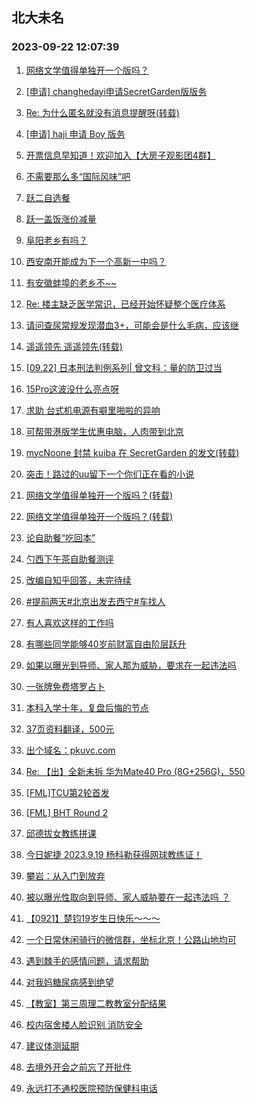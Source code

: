 ## 北大未名 
### 2023-09-22 12:07:39

1. [网络文学值得单独开一个版吗？](https://bbs.pku.edu.cn/v2/post-read.php?bid=665&threadid=18651256)

2. [[申请] changhedayi申请SecretGarden版版务](https://bbs.pku.edu.cn/v2/post-read.php?bid=751&threadid=18650847)

3. [Re: 为什么匿名就没有消息提醒呀(转载)](https://bbs.pku.edu.cn/v2/post-read.php?bid=1&threadid=18651382)

4. [[申请] haji 申请 Boy 版务](https://bbs.pku.edu.cn/v2/post-read.php?bid=751&threadid=18647762)

5. [开票信息早知道！欢迎加入【大房子观影团4群】](https://bbs.pku.edu.cn/v2/post-read.php?bid=222&threadid=18638873)

6. [不需要那么多“国际风味”吧](https://bbs.pku.edu.cn/v2/post-read.php?bid=1431&threadid=18650892)

7. [跃二自选餐](https://bbs.pku.edu.cn/v2/post-read.php?bid=138&threadid=18648059)

8. [跃一盖饭涨价减量](https://bbs.pku.edu.cn/v2/post-read.php?bid=138&threadid=18649464)

9. [阜阳老乡有吗？](https://bbs.pku.edu.cn/v2/post-read.php?bid=476&threadid=18120442)

10. [西安南开能成为下一个高新一中吗？](https://bbs.pku.edu.cn/v2/post-read.php?bid=466&threadid=18320933)

11. [有安徽蚌埠的老乡不~~](https://bbs.pku.edu.cn/v2/post-read.php?bid=476&threadid=18047936)

12. [Re: 楼主缺乏医学常识，已经开始怀疑整个医疗体系](https://bbs.pku.edu.cn/v2/post-read.php?bid=244&threadid=18650862)

13. [请问查尿常规发现潜血3+，可能会是什么毛病，应该继](https://bbs.pku.edu.cn/v2/post-read.php?bid=244&threadid=18650568)

14. [遥遥领先 遥遥领先(转载)](https://bbs.pku.edu.cn/v2/post-read.php?bid=606&threadid=18651080)

15. [[09.22] 日本刑法判例系列| 曾文科：量的防卫过当](https://bbs.pku.edu.cn/v2/post-read.php?bid=342&threadid=18651324)

16. [15Pro这波没什么亮点呀](https://bbs.pku.edu.cn/v2/post-read.php?bid=488&threadid=18650333)

17. [求助 台式机电源有噼里啪啦的异响](https://bbs.pku.edu.cn/v2/post-read.php?bid=1361&threadid=18651227)

18. [可帮带港版学生优惠电脑，人肉带到北京](https://bbs.pku.edu.cn/v2/post-read.php?bid=484&threadid=18651628)

19. [mycNoone 封禁 kuiba 在 SecretGarden 的发文(转载)](https://bbs.pku.edu.cn/v2/post-read.php?bid=338&threadid=18651703)

20. [突击！路过的uu留下一个你们正在看的小说](https://bbs.pku.edu.cn/v2/post-read.php?bid=1064&threadid=18516302)

21. [网络文学值得单独开一个版吗？(转载)](https://bbs.pku.edu.cn/v2/post-read.php?bid=168&threadid=18651256)

22. [网络文学值得单独开一个版吗？(转载)](https://bbs.pku.edu.cn/v2/post-read.php?bid=1064&threadid=18651256)

23. [论自助餐“吃回本”](https://bbs.pku.edu.cn/v2/post-read.php?bid=90&threadid=18651422)

24. [勺西下午茶自助餐测评](https://bbs.pku.edu.cn/v2/post-read.php?bid=90&threadid=18649517)

25. [改编自知乎回答，未完待续](https://bbs.pku.edu.cn/v2/post-read.php?bid=72&threadid=18649481)

26. [#提前两天#北京出发去西宁#车找人](https://bbs.pku.edu.cn/v2/post-read.php?bid=94&threadid=18651575)

27. [有人喜欢这样的工作吗](https://bbs.pku.edu.cn/v2/post-read.php?bid=414&threadid=18650991)

28. [有哪些同学能够40岁前财富自由阶层跃升](https://bbs.pku.edu.cn/v2/post-read.php?bid=414&threadid=18651100)

29. [如果以曝光到导师、家人那为威胁，要求在一起违法吗](https://bbs.pku.edu.cn/v2/post-read.php?bid=52&threadid=18651593)

30. [一张牌免费塔罗占卜](https://bbs.pku.edu.cn/v2/post-read.php?bid=103&threadid=18009142)

31. [本科入学十年，复盘后悔的节点](https://bbs.pku.edu.cn/v2/post-read.php?bid=99&threadid=18650494)

32. [37页资料翻译，500元](https://bbs.pku.edu.cn/v2/post-read.php?bid=419&threadid=18650963)

33. [出个域名：pkuvc.com](https://bbs.pku.edu.cn/v2/post-read.php?bid=71&threadid=18651615)

34. [Re: 【出】全新未拆 华为Mate40 Pro (8G+256G)，550](https://bbs.pku.edu.cn/v2/post-read.php?bid=71&threadid=18651417)

35. [[FML]TCU第2轮首发](https://bbs.pku.edu.cn/v2/post-read.php?bid=519&threadid=18651622)

36. [[FML] BHT Round 2](https://bbs.pku.edu.cn/v2/post-read.php?bid=519&threadid=18651607)

37. [邱德拔女教练拼课](https://bbs.pku.edu.cn/v2/post-read.php?bid=219&threadid=18650765)

38. [今日妮捷 2023.9.19 杨科勒获得网球教练证！](https://bbs.pku.edu.cn/v2/post-read.php?bid=1102&threadid=18649776)

39. [攀岩：从入门到放弃](https://bbs.pku.edu.cn/v2/post-read.php?bid=224&threadid=17834497)

40. [被以曝光性取向到导师、家人威胁要在一起违法吗 ？](https://bbs.pku.edu.cn/v2/post-read.php?bid=301&threadid=18651637)

41. [【0921】楚钧19岁生日快乐～～～](https://bbs.pku.edu.cn/v2/post-read.php?bid=224&threadid=18651387)

42. [一个日常休闲骑行的微信群，坐标北京！公路山地均可](https://bbs.pku.edu.cn/v2/post-read.php?bid=193&threadid=18343491)

43. [遇到棘手的感情问题，请求帮助](https://bbs.pku.edu.cn/v2/post-read.php?bid=690&threadid=18651030)

44. [对我妈糖尿病感到绝望](https://bbs.pku.edu.cn/v2/post-read.php?bid=690&threadid=18651614)

45. [【教室】第三周理二教教室分配结果](https://bbs.pku.edu.cn/v2/post-read.php?bid=289&threadid=18651638)

46. [校内宿舍楼人脸识别 消防安全](https://bbs.pku.edu.cn/v2/post-read.php?bid=438&threadid=18642188)

47. [建议体测延期](https://bbs.pku.edu.cn/v2/post-read.php?bid=316&threadid=18651750)

48. [去境外开会之前忘了开批件](https://bbs.pku.edu.cn/v2/post-read.php?bid=622&threadid=18651754)

49. [永远打不通校医院预防保健科电话](https://bbs.pku.edu.cn/v2/post-read.php?bid=438&threadid=18651675)


